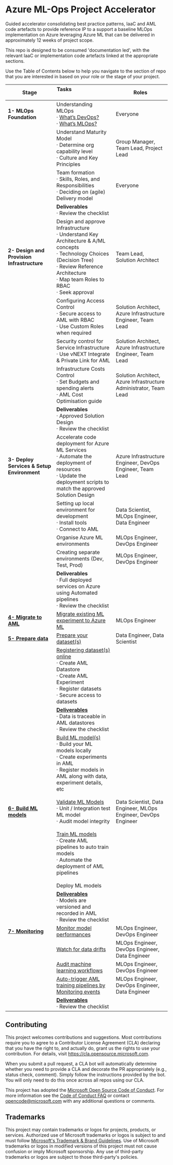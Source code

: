 # Azure ML-Ops Project Accelerator

Guided accelerator consolidating best practice patterns, IaaC and AML code artefacts to provide reference IP to a support a baseline MLOps implementation on Azure leveraging Azure ML that can be delivered in approximately 12 weeks of project scope. 

This repo is designed to be consumed 'documentation led', with the relevant IaaC or implementation code artefacts linked at the appropriate sections. 

Use the Table of Contents below to help you navigate to the section of repo that you are interested in based on your role or the stage of your project. 


| **Stage**                                           | **Tasks &nbsp; &nbsp; &nbsp; &nbsp; &nbsp; &nbsp; &nbsp; &nbsp; &nbsp; &nbsp; &nbsp; &nbsp; &nbsp; &nbsp; &nbsp;&nbsp; &nbsp; &nbsp; &nbsp; &nbsp; &nbsp;**                                                                                                                                                                                                                                                                                                                                                                                                                    | **Roles**                                                         |
| --------------------------------------------------- | ------------------------------------------------------------------------------------------------------------------------------------------------------------------------------------------------------------------------------------------------------------------------------------------------------------------------------------------------------------------------------------------------------------------------------------------------------------------------------------------------------------------------------------------------------------------------------ | ----------------------------------------------------------------- |
| **1- MLOps Foundation**                             | Understanding MLOps <br />· [What’s DevOps?](/1-MLOpsFoundations/0-DevOpsOverview/README.md)<br />· [What’s MLOps?](/1-MLOpsFoundations/1-MLOpsOverview/README.md)                                                                                                                                                                                                                                                                                                                                                                                                             | Everyone                                                          |
|                                                     | Understand Maturity Model <br />· Determine org capability level <br />· Culture and Key Principles                                                                                                                                                                                                                                                                                                                                                                                                                                                                            | Group Manager, Team Lead, Project Lead                            |
|                                                     | Team formation <br />· Skills, Roles, and Responsibilities<br />· Deciding on (agile) Delivery model                                                                                                                                                                                                                                                                                                                                                                                                                                                                           | Everyone                                                          |
|                                                     | **Deliverables**<br />· Review the checklist                                                                                                                                                                                                                                                                                                                                                                                                                                                                                                                                   |
| **2- Design and Provision Infrastructure**          | Design and approve Infrastructure<br />· Understand Key Architecture & A/ML concepts<br />· Technology Choices (Decision Tree)<br />· Review Reference Architecture<br />· Map team Roles to RBAC<br />· Seek approval                                                                                                                                                                                                                                                                                                                                                         | Team Lead, Solution Architect                                     |
|                                                     | Configuring Access Control<br />· Secure access to AML with RBAC<br />· Use Custom Roles when required                                                                                                                                                                                                                                                                                                                                                                                                                                                                         | Solution Architect, Azure Infrastructure Engineer, Team Lead      |
|                                                     | Security control for Service Infrastructure<br />· Use vNEXT Integrate & Private Link for AML                                                                                                                                                                                                                                                                                                                                                                                                                                                                                  | Solution Architect, Azure Infrastructure Engineer, Team Lead      |
|                                                     | Infrastructure Costs Control<br />· Set Budgets and spending alerts<br />· AML Cost Optimisation guide                                                                                                                                                                                                                                                                                                                                                                                                                                                                         | Solution Architect, Azure Infrastructure Administrator, Team Lead |
|                                                     | **Deliverables**<br />· Approved Solution Design<br />· Review the checklist                                                                                                                                                                                                                                                                                                                                                                                                                                                                                                   |
| **3- Deploy Services & Setup Environment**          | Accelerate code deployment for Azure ML Services<br />· Automate the deployment of resources<br />· Update the deployment scripts to match the approved Solution Design                                                                                                                                                                                                                                                                                                                                                                                                        | Azure Infrastructure Engineer, DevOps Engineer, Team Lead         |
|                                                     | Setting up local environment for development<br />· Install tools<br />· Connect to AML                                                                                                                                                                                                                                                                                                                                                                                                                                                                                        | Data Scientist, MLOps Engineer, Data Engineer                     |
|                                                     | Organise Azure ML environments                                                                                                                                                                                                                                                                                                                                                                                                                                                                                                                                                 | MLOps Engineer, DevOps Engineer                                   |
|                                                     | Creating separate environments (Dev, Test, Prod)                                                                                                                                                                                                                                                                                                                                                                                                                                                                                                                               | MLOps Engineer, DevOps Engineer                                   |
|                                                     | **Deliverables**<br />· Full deployed services on Azure using Automated pipelines<br />· Review the checklist                                                                                                                                                                                                                                                                                                                                                                                                                                                                  |
| [**4- Migrate to AML**](4-MigrateToAML/README.md)   | [Migrate existing ML experiment to Azure ML](4-MigrateToAML/1-MigrateExistingMLexperimenttoAzureML/README.md)                                                                                                                                                                                                                                                                                                                                                                                                                                                                  | MLOps Engineer                                                    |
| [**5- Prepare data**](5-PrepareData/README.md)      | [Prepare your dataset(s)](5-PrepareDat/../5-PrepareData/1-Prepareyourdataset(s)/README.md)                                                                                                                                                                                                                                                                                                                                                                                                                                                                                     | Data Engineer, Data Scientist                                     |
|                                                     | [Registering dataset(s) online](5-PrepareData/2-Registeringdataset(s)online/README.md)<br />· Create AML Datastore<br />· Create AML Experiment<br />· Register datasets<br />· Secure access to datasets                                                                                                                                                                                                                                                                                                                                                                          |                                                                   |
|                                                     | [**Deliverables**](5-PrepareData/Deliverables/README.md)<br />· Data is traceable in AML datastores<br />· Review the checklist                                                                                                                                                                                                                                                                                                                                                                                                                                                  |
| [**6- Build ML models**](6-BuildMLModels/README.md) | [Build ML model(s)](6-6-BuildMLModels/1-BuildMLModel(s)/README.md/README.md) <br />· Build your ML models locally<br />· Create experiments in AML<br />· Register models in AML along with data, experiment details, etc<br /><br />[Validate ML Models](6-BuildMLModels/2-ValidateMLModel(s)/README.md)<br />· Unit / Integration test ML model<br />· Audit model integrity<br /><br />[Train ML models](6-BuildMLModels/3-TrainMLModel(s)/README.md)<br />· Create AML pipelines to auto train models<br />· Automate the deployment of AML pipelines<br /><br />Deploy ML models | Data Scientist, Data Engineer, MLOps Engineer, DevOps Engineer    |
|                                                     | [**Deliverables**](6-BuildMLModels/Deliverables/README.md)<br />· Models are versioned and recorded in AML<br />· Review the checklist                                                                                                                                                                                                                                                                                                                                                                                                                                           |
| [**7- Monitoring**](7-Monitor/README.md)            | [Monitor model performances](7-Monitor/1-MonitorModelPerformances/README.md)                                                                                                                                                                                                                                                                                                                                                                                                                                                                                                   | MLOps Engineer, DevOps Engineer                                   |
|                                                     | [Watch for data drifts](7-Monitor/2-WatchforDataDrifts/README.md)                                                                                                                                                                                                                                                                                                                                                                                                                                                                                                              | MLOps Engineer, DevOps Engineer, Data Engineer                    |
|                                                     | [Audit machine learning workflows](7-Monitor/3-AuditMachineLearningWorkflows/README.md)                                                                                                                                                                                                                                                                                                                                                                                                                                                                                        | MLOps Engineer, DevOps Engineer                                   |
|                                                     | [Auto-trigger AML training pipelines by Monitoring events](7-Monitor/4-AutoTriggerAMLTrainingPiplinesbyMonitoringEvents/README.md)                                                                                                                                                                                                                                                                                                                                                                                                                                             | MLOps Engineer, DevOps Engineer, Data Engineer                    |
|                                                     | [**Deliverables**](7-Monitor/Deliverables/README.md)<br />· Review the checklist                                                                                                                                                                                                                                                                                                                                                                                                                                                                                                |








## Contributing 

This project welcomes contributions and suggestions.  Most contributions require you to agree to a
Contributor License Agreement (CLA) declaring that you have the right to, and actually do, grant us
the rights to use your contribution. For details, visit https://cla.opensource.microsoft.com.

When you submit a pull request, a CLA bot will automatically determine whether you need to provide
a CLA and decorate the PR appropriately (e.g., status check, comment). Simply follow the instructions
provided by the bot. You will only need to do this once across all repos using our CLA.

This project has adopted the [Microsoft Open Source Code of Conduct](https://opensource.microsoft.com/codeofconduct/).
For more information see the [Code of Conduct FAQ](https://opensource.microsoft.com/codeofconduct/faq/) or
contact [opencode@microsoft.com](mailto:opencode@microsoft.com) with any additional questions or comments.

## Trademarks

This project may contain trademarks or logos for projects, products, or services. Authorized use of Microsoft 
trademarks or logos is subject to and must follow 
[Microsoft's Trademark & Brand Guidelines](https://www.microsoft.com/en-us/legal/intellectualproperty/trademarks/usage/general).
Use of Microsoft trademarks or logos in modified versions of this project must not cause confusion or imply Microsoft sponsorship.
Any use of third-party trademarks or logos are subject to those third-party's policies.
